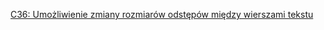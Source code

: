 [C36: Umożliwienie zmiany rozmiarów odstępów między wierszami tekstu](https://www.w3.org/WAI/WCAG21/Techniques/css/C36)
